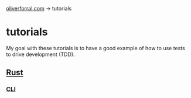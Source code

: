 [oliverforral.com](..) -> tutorials

# tutorials

My goal with these tutorials is to have a good example of how to use tests to drive development (TDD).

## [Rust](rust)
### [CLI](rust/cli)
